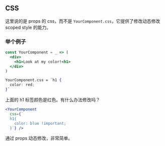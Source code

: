 ## CSS

这里说的是 props 的 css，而不是 `YourComponent.css`，它提供了修改动态修改 scoped style 的能力。

### 举个例子

```jsx
const YourComponent = _ => (
  <div>
    <h1>Look at my color!<h1>
  </div>
)

YourComponent.css = `h1 {
  color: red;
}`
```

上面的 h1 标签颜色是红色。有什么办法修改吗？

```jsx
<YourComponent 
  css={`
  h1{
    color: blue !important;
  }`} />  
```

通过 props 动态修改，非常简单。